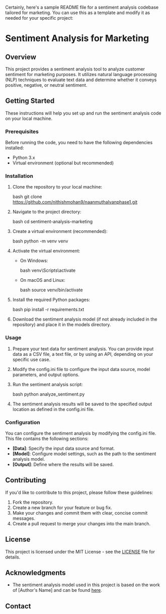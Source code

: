 Certainly, here's a sample README file for a sentiment analysis codebase tailored for marketing. You can use this as a template and modify it as needed for your specific project:

# Sentiment Analysis for Marketing

## Overview

This project provides a sentiment analysis tool to analyze customer sentiment for marketing purposes. It utilizes natural language processing (NLP) techniques to evaluate text data and determine whether it conveys positive, negative, or neutral sentiment.

## Getting Started

These instructions will help you set up and run the sentiment analysis code on your local machine.

### Prerequisites

Before running the code, you need to have the following dependencies installed:

- Python 3.x
- Virtual environment (optional but recommended)

### Installation

1. Clone the repository to your local machine:

   bash
   git clone https://github.com/nithishmohan9/naanmuthalvanphase1.git
   

2. Navigate to the project directory:

   bash
   cd sentiment-analysis-marketing
   

3. Create a virtual environment (recommended):

   bash
   python -m venv venv
   

4. Activate the virtual environment:

   - On Windows:

     bash
     venv\Scripts\activate
     

   - On macOS and Linux:

     bash
     source venv/bin/activate
     

5. Install the required Python packages:

   bash
   pip install -r requirements.txt
   

6. Download the sentiment analysis model (if not already included in the repository) and place it in the models directory.

### Usage

1. Prepare your text data for sentiment analysis. You can provide input data as a CSV file, a text file, or by using an API, depending on your specific use case.

2. Modify the config.ini file to configure the input data source, model parameters, and output options.

3. Run the sentiment analysis script:

   bash
   python analyze_sentiment.py
   

4. The sentiment analysis results will be saved to the specified output location as defined in the config.ini file.

### Configuration

You can configure the sentiment analysis by modifying the config.ini file. This file contains the following sections:

- **[Data]**: Specify the input data source and format.
- **[Model]**: Configure model settings, such as the path to the sentiment analysis model.
- **[Output]**: Define where the results will be saved.

## Contributing

If you'd like to contribute to this project, please follow these guidelines:

1. Fork the repository.
2. Create a new branch for your feature or bug fix.
3. Make your changes and commit them with clear, concise commit messages.
4. Create a pull request to merge your changes into the main branch.

## License

This project is licensed under the MIT License - see the [LICENSE](LICENSE) file for details.

## Acknowledgments

- The sentiment analysis model used in this project is based on the work of [Author's Name] and can be found [here](link-to-the-model).

## Contact
